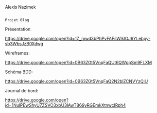 Alexis Nazimek


                                                                                                                   Projet Blog


Présentation:


https://drive.google.com/open?id=1Z_mwd3bPhPvFAFsWlkIOJ9YLebpy-sb3WbsJzB0Xdwg


Wireframes:


https://drive.google.com/open?id=0B63ZGt5VnqFaQUt6QWppSm9FLXM


Schéma BDD:


https://drive.google.com/open?id=0B63ZGt5VnqFaQ2N2blZCNVYzQlU


Journal de bord:


https://drive.google.com/open?id=1NuIPEwShyU7ZSVO3xbU3lAwT869yRGEmkXtnwcIRph4


